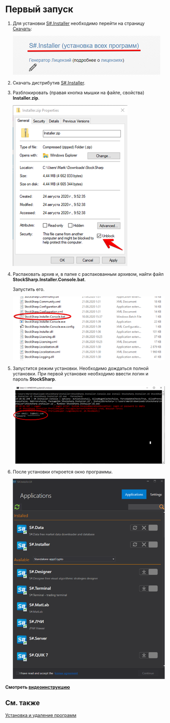 # Первый запуск

1. Для установки [S\#.Installer](SharpInstaller.md) необходимо перейти на страницу [Скачать](https://stocksharp.ru/products/download/):

   ![Installer installation](../images/Installer_installation.png)
2. Скачать дистрибутив [S\#.Installer](SharpInstaller.md).
3. Разблокировать (правая кнопка мышки на файле, свойства) **Installer.zip**.

   ![Installerzip Properties](../images/Installerzip_Properties.png)
4. Распаковать архив и, в папке с распакованным архивом, найти файл **StockSharp.Installer.Console.bat**.

   Запустить его.

   ![Installer Stock Sharp Installer bat](../images/Installer_StockSharp_Installer_bat.png)
5. Запустится режим установки. Необходимо дождаться полной установки. При первой установке необходимо ввести логин и пароль **StockSharp**.

   ![log In installer](../images/logIn_installer.png)
6. После установки откроется окно программы.

   ![first win installer](../images/first_win_installer.png)

**Смотреть [видеоинструкцию](InstallerSetup.md)**

## См. также

[Установка и удаление программ ](Installer_installing_removing_programs.md)
